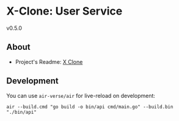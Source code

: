 # X-Clone: User Service
v0.5.0

## About
- Project's Readme: [X Clone](https://github.com/irotikay/x_clone)

## Development
You can use `air-verse/air` for live-reload on development:
```
air --build.cmd "go build -o bin/api cmd/main.go" --build.bin "./bin/api"
```
